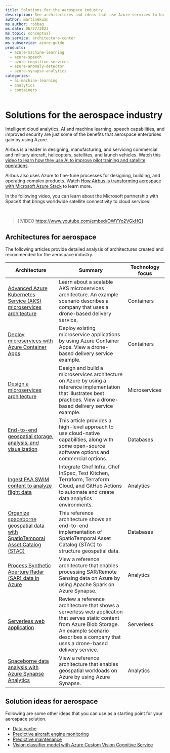 ```yaml
---
title: Solutions for the aerospace industry
description: See architectures and ideas that use Azure services to build efficient, scalable, and reliable solutions in the aerospace industry.
author: martinekuan
ms.author: robbag
ms.date: 06/27/2023
ms.topic: conceptual
ms.service: architecture-center
ms.subservice: azure-guide
products:
  - azure-machine-learning
  - azure-speech
  - azure-cognitive-services
  - azure-anomaly-detector
  - azure-synapse-analytics
categories:
  - ai-machine-learning
  - analytics
  - containers
---
```


# Solutions for the aerospace industry

Intelligent cloud analytics, AI and machine learning, speech capabilities, and improved security are just some of the benefits that aerospace enterprises gain by using Azure.

Airbus is a leader in designing, manufacturing, and servicing commercial and military aircraft, helicopters, satellites, and launch vehicles. Watch this [video to learn how they use AI to improve pilot training and satellite operations](https://www.youtube.com/watch?v=QRprKorsDFQ).

Airbus also uses Azure to fine-tune processes for designing, building, and operating complex products. Watch [How Airbus is transforming aerospace with Microsoft Azure Stack](https://www.youtube.com/watch?v=S5kuKEfKkkg) to learn more.

In the following video, you can learn about the Microsoft partnership with SpaceX that brings worldwide satellite connectivity to cloud services:

<br>

> [!VIDEO https://www.youtube.com/embed/OWYYo2VGkHQ]

## Architectures for aerospace

The following articles provide detailed analysis of architectures created and recommended for the aerospace industry.


|Architecture  |Summary  |Technology focus  |
|---------|---------|---------|
|[Advanced Azure Kubernetes Service (AKS) microservices architecture](../reference-architectures/containers/aks-microservices/aks-microservices-advanced.yml)|Learn about a scalable AKS microservices architecture. An example scenario describes a company that uses a drone-based delivery service. | Containers|
|[Deploy microservices with Azure Container Apps](../example-scenario/serverless/microservices-with-container-apps.yml) |Deploy existing microservice applications by using Azure Container Apps. View a drone-based delivery service example. |Containers|
|[Design a microservices architecture](../microservices/design/index.yml) |Design and build a microservices architecture on Azure by using a reference implementation that illustrates best practices. View a drone-based delivery service example. |Microservices|
|[End-to-end geospatial storage, analysis, and visualization](/azure/orbital/geospatial-reference-architecture?toc=/azure/architecture/toc.json&bc=/azure/architecture/_bread/toc.json) |This article provides a high-level approach to use cloud-native capabilities, along with some open-source software options and commercial options. |Databases|
|[Ingest FAA SWIM content to analyze flight data](../example-scenario/analytics/ingest-faa-swim-analyze-flight-data.yml)|Integrate Chef Infra, Chef InSpec, Test Kitchen, Terraform, Terraform Cloud, and GitHub Actions to automate and create data analytics environments.| Analytics|
|[Organize spaceborne geospatial data with SpatioTemporal Asset Catalog (STAC)](/azure/orbital/organize-stac-data?toc=/azure/architecture/toc.json&bc=/azure/architecture/_bread/toc.json) |This reference architecture shows an end-to-end implementation of SpatioTemporal Asset Catalog (STAC) to structure geospatial data. |Databases|
|[Process Synthetic Aperture Radar (SAR) data in Azure](/azure/orbital/sar-reference-architecture?toc=/azure/architecture/toc.json&bc=/azure/architecture/_bread/toc.json) |View a reference architecture that enables processing SAR/Remote Sensing data on Azure by using Apache Spark on Azure Synapse. |Analytics|
|[Serverless web application](../web-apps/serverless/architectures/web-app.yml) |Review a reference architecture that shows a serverless web application that serves static content from Azure Blob Storage.  An example scenario describes a company that uses a drone-based delivery service.|Serverless|
|[Spaceborne data analysis with Azure Synapse Analytics](./aerospace/geospatial-processing-analytics.yml) |View a reference architecture that enables geospatial workloads on Azure by using Azure Synapse.|Analytics|

## Solution ideas for aerospace

Following are some other ideas that you can use as a starting point for your aerospace solution.

- [Data cache](../solution-ideas/articles/data-cache-with-redis-cache.yml)
- [Predictive aircraft engine monitoring](../solution-ideas/articles/aircraft-engine-monitoring-for-predictive-maintenance-in-aerospace.yml)
- [Predictive maintenance](../solution-ideas/articles/predictive-maintenance.yml)
- [Vision classifier model with Azure Custom Vision Cognitive Service](../example-scenario/dronerescue/vision-classifier-model-with-custom-vision.yml)
